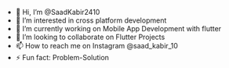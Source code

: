 - 👋 Hi, I’m @SaadKabir2410
- 👀 I’m interested in cross platform development
- 🌱 I’m currently working on Mobile App Development with flutter
- 💞️ I’m looking to collaborate on Flutter Projects
- 📫 How to reach me on Instagram @saad_kabir_10
- ⚡ Fun fact: Problem-Solution

<!---
SaadKabir2410/SaadKabir2410 is a ✨ special ✨ repository because its `README.md` (this file) appears on your GitHub profile.
You can click the Preview link to take a look at your changes.
--->
